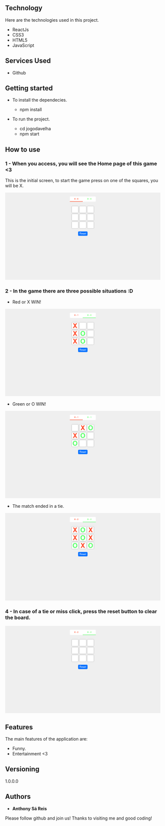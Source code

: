 ## Technology 

Here are the technologies used in this project.

* ReactJs 
* CSS3
* HTML5
* JavaScript

## Services Used
* Github


## Getting started

* To install the dependecies.
  - npm install
  
* To run the project.
  - cd jogodavelha
  - npm start

## How to use

### 1 - When you access, you will see the Home page of this game  <3

This is the initial screen, to start the game press on one of the squares, you will be X.

![Homepage image](https://github.com/AnthonySaReis/Jogo-Da-Velha-ReactJS/blob/master/public/pics/home.png)

### 2 - In the game there are three possible situations  :D
 - Red or X WIN!
  
![Post show](https://github.com/AnthonySaReis/Jogo-Da-Velha-ReactJS/blob/master/public/pics/redWin.png)

- Green or O WIN!

![Post show](https://github.com/AnthonySaReis/Jogo-Da-Velha-ReactJS/blob/master/public/pics/greenWin.png)

- The match ended in a tie.

![Post show](https://github.com/AnthonySaReis/Jogo-Da-Velha-ReactJS/blob/master/public/pics/velha.png)

### 4 - In case of a tie or miss click, press the reset button to clear the board.

![Portfolio](https://github.com/AnthonySaReis/Jogo-Da-Velha-ReactJS/blob/master/public/pics/reset.png)

## Features

The main features of the application are:
 - Funny.
 - Entertainment <3


  ## Versioning

  1.0.0.0


  ## Authors

  * **Anthony Sá Reis** 

  Please follow github and join us!
  Thanks to visiting me and good coding!
